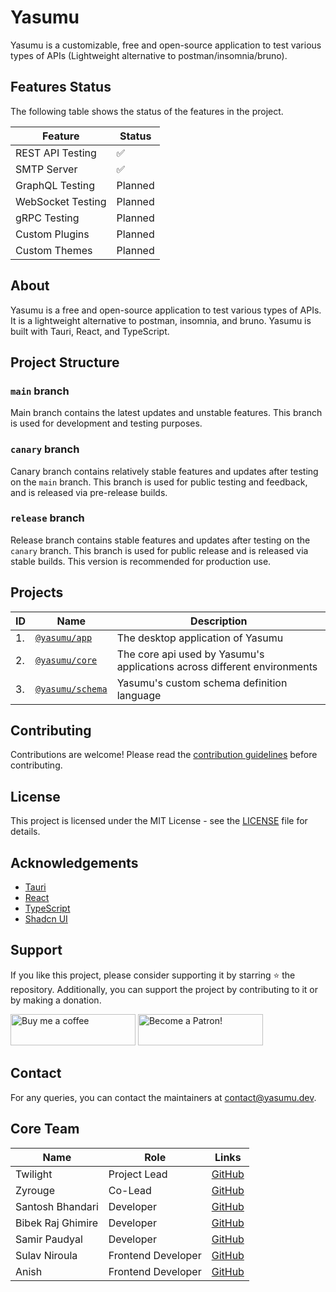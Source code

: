 # Yasumu

Yasumu is a customizable, free and open-source application to test various types of APIs (Lightweight alternative to postman/insomnia/bruno).

## Features Status

The following table shows the status of the features in the project.

| Feature           | Status  |
| ----------------- | ------- |
| REST API Testing  | ✅      |
| SMTP Server       | ✅      |
| GraphQL Testing   | Planned |
| WebSocket Testing | Planned |
| gRPC Testing      | Planned |
| Custom Plugins    | Planned |
| Custom Themes     | Planned |

## About

Yasumu is a free and open-source application to test various types of APIs. It is a lightweight alternative to postman, insomnia, and bruno. Yasumu is built with Tauri, React, and TypeScript.

## Project Structure

### `main` branch

Main branch contains the latest updates and unstable features. This branch is used for development and testing purposes.

### `canary` branch

Canary branch contains relatively stable features and updates after testing on the `main` branch. This branch is used for public testing and feedback, and is released via pre-release builds.

### `release` branch

Release branch contains stable features and updates after testing on the `canary` branch. This branch is used for public release and is released via stable builds. This version is recommended for production use.

## Projects

| ID  | Name                                  | Description                                                              |
| --- | ------------------------------------- | ------------------------------------------------------------------------ |
| 1.  | [`@yasumu/app`](./apps/yasumu)        | The desktop application of Yasumu                                        |
| 2.  | [`@yasumu/core`](./packages/core)     | The core api used by Yasumu's applications across different environments |
| 3.  | [`@yasumu/schema`](./packages/schema) | Yasumu's custom schema definition language                               |

## Contributing

Contributions are welcome! Please read the [contribution guidelines](CONTRIBUTING.md) before contributing.

## License

This project is licensed under the MIT License - see the [LICENSE](LICENSE) file for details.

## Acknowledgements

- [Tauri](https://tauri.app/)
- [React](https://reactjs.org/)
- [TypeScript](https://www.typescriptlang.org/)
- [Shadcn UI](https://ui.shadcn.com/)

## Support

If you like this project, please consider supporting it by starring ⭐ the repository. Additionally, you can support the project by contributing to it or by making a donation.

<a href="https://www.buymeacoffee.com/twlite"><img src="https://cdn.buymeacoffee.com/buttons/v2/default-yellow.png" alt="Buy me a coffee" width="200" height="50"></a> <a href="https://www.patreon.com/twlite"><img src="https://c5.patreon.com/external/logo/become_a_patron_button.png" alt="Become a Patron!" width="200" height="50"></a>

## Contact

For any queries, you can contact the maintainers at [contact@yasumu.dev](mailto:contact@yasumu.dev).

## Core Team

| Name              | Role               | Links                                     |
| ----------------- | ------------------ | ----------------------------------------- |
| Twilight          | Project Lead       | [GitHub](https://github.com/twlite)       |
| Zyrouge           | Co-Lead            | [GitHub](https://github.com/zyrouge)      |
| Santosh Bhandari  | Developer          | [GitHub](https://github.com/bsantosh909)  |
| Bibek Raj Ghimire | Developer          | [GitHub](https://github.com/ghimirebibek) |
| Samir Paudyal     | Developer          | [GitHub](https://github.com/samir-byte)   |
| Sulav Niroula     | Frontend Developer | [GitHub](https://github.com/sulav7)       |
| Anish             | Frontend Developer | [GitHub](https://github.com/novanish)     |
